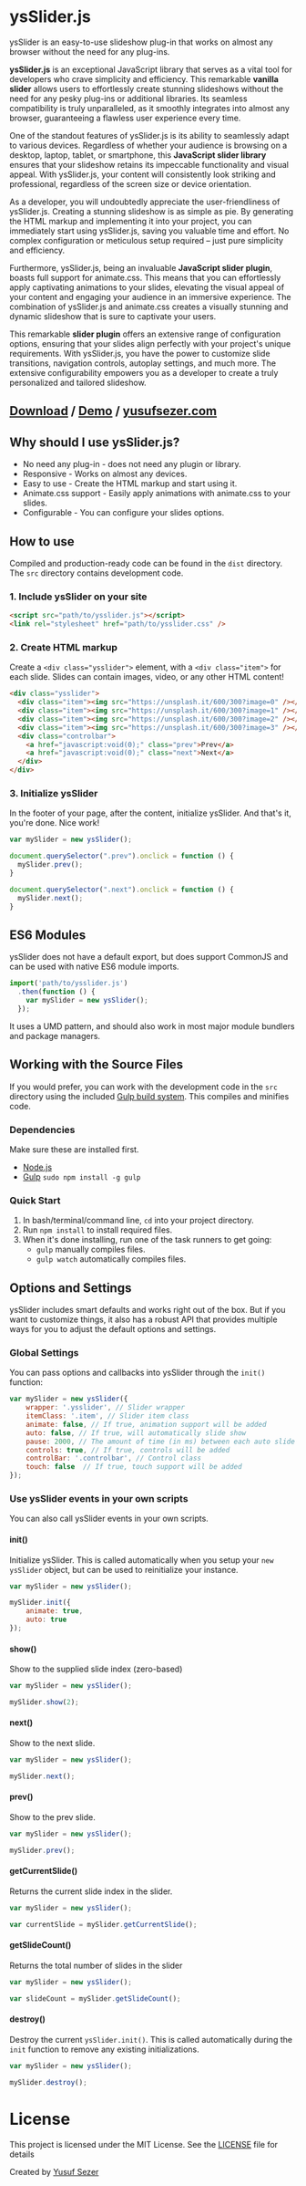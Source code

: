 # ysSlider.js
ysSlider is an easy-to-use slideshow plug-in that works on almost any browser without the need for any plug-ins.

**ysSlider.js** is an exceptional JavaScript library that serves as a vital tool for developers who crave simplicity and efficiency. This remarkable **vanilla slider** allows users to effortlessly create stunning slideshows without the need for any pesky plug-ins or additional libraries. Its seamless compatibility is truly unparalleled, as it smoothly integrates into almost any browser, guaranteeing a flawless user experience every time.

One of the standout features of ysSlider.js is its ability to seamlessly adapt to various devices. Regardless of whether your audience is browsing on a desktop, laptop, tablet, or smartphone, this **JavaScript slider library** ensures that your slideshow retains its impeccable functionality and visual appeal. With ysSlider.js, your content will consistently look striking and professional, regardless of the screen size or device orientation.

As a developer, you will undoubtedly appreciate the user-friendliness of ysSlider.js. Creating a stunning slideshow is as simple as pie. By generating the HTML markup and implementing it into your project, you can immediately start using ysSlider.js, saving you valuable time and effort. No complex configuration or meticulous setup required – just pure simplicity and efficiency.

Furthermore, ysSlider.js, being an invaluable **JavaScript slider plugin**, boasts full support for animate.css. This means that you can effortlessly apply captivating animations to your slides, elevating the visual appeal of your content and engaging your audience in an immersive experience. The combination of ysSlider.js and animate.css creates a visually stunning and dynamic slideshow that is sure to captivate your users.

This remarkable **slider plugin** offers an extensive range of configuration options, ensuring that your slides align perfectly with your project's unique requirements. With ysSlider.js, you have the power to customize slide transitions, navigation controls, autoplay settings, and much more. The extensive configurability empowers you as a developer to create a truly personalized and tailored slideshow.


## [Download](https://github.com/yusufsefasezer/ysSlider.js/archive/master.zip) / [Demo](https://www.yusufsezer.com/projects/ysslider-js/) / [yusufsezer.com](https://www.yusufsezer.com)

## Why should I use ysSlider.js?
* No need any plug-in - does not need any plugin or library.
* Responsive - Works on almost any devices.
* Easy to use - Create the HTML markup and start using it.
* Animate.css support - Easily apply animations with animate.css to your slides.
* Configurable - You can configure your slides options.

## How to use

Compiled and production-ready code can be found in the `dist` directory. The `src` directory contains development code.

### 1. Include ysSlider on your site

```html
<script src="path/to/ysslider.js"></script>
<link rel="stylesheet" href="path/to/ysslider.css" />
```

### 2. Create HTML markup
Create a `<div class="ysslider">` element, with a `<div class="item">` for each slide. Slides can contain images, video, or any other HTML content!

```html
<div class="ysslider">
  <div class="item"><img src="https://unsplash.it/600/300?image=0" /></div>
  <div class="item"><img src="https://unsplash.it/600/300?image=1" /></div>
  <div class="item"><img src="https://unsplash.it/600/300?image=2" /></div>
  <div class="item"><img src="https://unsplash.it/600/300?image=3" /></div>
  <div class="controlbar">
    <a href="javascript:void(0);" class="prev">Prev</a>
    <a href="javascript:void(0);" class="next">Next</a>
  </div>
</div>
```
### 3. Initialize ysSlider
In the footer of your page, after the content, initialize ysSlider. And that's it, you're done. Nice work!

```javascript
var mySlider = new ysSlider();

document.querySelector(".prev").onclick = function () {
  mySlider.prev();
}

document.querySelector(".next").onclick = function () {
  mySlider.next();
}
```

## ES6 Modules

ysSlider does not have a default export, but does support CommonJS and can be used with native ES6 module imports.

```javascript
import('path/to/ysslider.js')
  .then(function () {
    var mySlider = new ysSlider();
  });
``` 

It uses a UMD pattern, and should also work in most major module bundlers and package managers.

## Working with the Source Files

If you would prefer, you can work with the development code in the `src` directory using the included [Gulp build system](http://gulpjs.com/). This compiles and minifies code.

### Dependencies
Make sure these are installed first.

* [Node.js](http://nodejs.org)
* [Gulp](http://gulpjs.com) `sudo npm install -g gulp`

### Quick Start

1. In bash/terminal/command line, `cd` into your project directory.
2. Run `npm install` to install required files.
3. When it's done installing, run one of the task runners to get going:
	* `gulp` manually compiles files.
	* `gulp watch` automatically compiles files.

## Options and Settings

ysSlider includes smart defaults and works right out of the box. But if you want to customize things, it also has a robust API that provides multiple ways for you to adjust the default options and settings.

### Global Settings

You can pass options and callbacks into ysSlider through the `init()` function:

```javascript
var mySlider = new ysSlider({
    wrapper: '.ysslider', // Slider wrapper
    itemClass: '.item', // Slider item class
    animate: false, // If true, animation support will be added
    auto: false, // If true, will automatically slide show
    pause: 2000, // The amount of time (in ms) between each auto slide show
    controls: true, // If true, controls will be added
    controlBar: '.controlbar', // Control class
    touch: false  // If true, touch support will be added
});
```

### Use ysSlider events in your own scripts

You can also call ysSlider events in your own scripts.

#### init()
Initialize ysSlider. This is called automatically when you setup your `new ysSlider` object, but can be used to reinitialize your instance.

```javascript
var mySlider = new ysSlider();

mySlider.init({
    animate: true,
    auto: true
});
```

#### show()
Show to the supplied slide index (zero-based)

```javascript
var mySlider = new ysSlider();

mySlider.show(2);
```

#### next()
Show to the next slide.

```javascript
var mySlider = new ysSlider();

mySlider.next();
```

#### prev()
Show to the prev slide.

```javascript
var mySlider = new ysSlider();

mySlider.prev();
```

#### getCurrentSlide()
Returns the current slide index in the slider.

```javascript
var mySlider = new ysSlider();

var currentSlide = mySlider.getCurrentSlide();
```

#### getSlideCount()
Returns the total number of slides in the slider

```javascript
var mySlider = new ysSlider();

var slideCount = mySlider.getSlideCount();
```

#### destroy()
Destroy the current `ysSlider.init()`. This is called automatically during the `init` function to remove any existing initializations.

```javascript
var mySlider = new ysSlider();

mySlider.destroy();
```

# License
This project is licensed under the MIT License. See the [LICENSE](LICENSE) file for details

Created by [Yusuf Sezer](https://www.yusufsezer.com)
